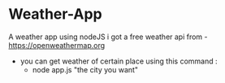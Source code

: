 # Weather-App
A weather app using nodeJS
i got a free weather api from 
    -https://openweathermap.org
- you can get weather of certain place using this command :
	- node app.js "the city you want"
